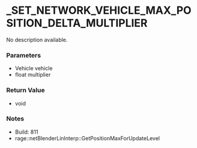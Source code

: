 # _SET_NETWORK_VEHICLE_MAX_POSITION_DELTA_MULTIPLIER

No description available.

### Parameters
* Vehicle vehicle
* float multiplier

### Return Value
* void

### Notes
* Build: 811
* rage::netBlenderLinInterp::GetPositionMaxForUpdateLevel

